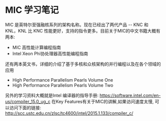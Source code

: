 # MIC 学习笔记
MIC 是英特尔至强融核系列的架构名称。现在已经出了两代产品 -- KNC 和 KNL，KNL 比 KNC 性能更好，支持的指令更多。目前关于MIC的中文书籍大概有两本:
* MIC 高性能计算编程指南
* Intel Xeon Phi协处理器高性能编程指南

还有两本英文书，详细的介绍了基于多核和众核架构的并行编程以及在各个领域的应用
* High Performance Parallelism Pearls Volume One
* High Performance Parallelism Pearls Volume Two


另外的学习资料大概就是Intel 编译器的指导手册:
https://software.intel.com/en-us/compiler_15.0_ug_c
在Key Features有关于MIC的讲解,如果访问速度太慢, 可以访问下面的链接:
http://scc.ustc.edu.cn/zlsc/tc4600/intel/2015.1.133/compiler_c/
